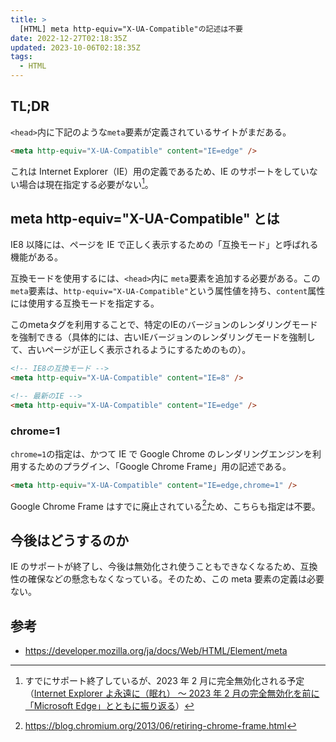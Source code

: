 ```yaml
---
title: >
  [HTML] meta http-equiv="X-UA-Compatible"の記述は不要
date: 2022-12-27T02:18:35Z
updated: 2023-10-06T02:18:35Z
tags:
  - HTML
---
```


## TL;DR

`<head>`内に下記のような`meta`要素が定義されているサイトがまだある。

```html
<meta http-equiv="X-UA-Compatible" content="IE=edge" />
```

これは Internet Explorer（IE）用の定義であるため、IE のサポートをしていない場合は現在指定する必要がない[^1]。

## meta http-equiv="X-UA-Compatible" とは

IE8 以降には、ページを IE で正しく表示するための「互換モード」と呼ばれる機能がある。

互換モードを使用するには、`<head>`内に `meta`要素を追加する必要がある。この`meta`要素は、`http-equiv="X-UA-Compatible"`という属性値を持ち、`content`属性には使用する互換モードを指定する。

このmetaタグを利用することで、特定のIEのバージョンのレンダリングモードを強制できる（具体的には、古いIEバージョンのレンダリングモードを強制して、古いページが正しく表示されるようにするためのもの）。

```html
<!-- IE8の互換モード -->
<meta http-equiv="X-UA-Compatible" content="IE=8" />

<!-- 最新のIE -->
<meta http-equiv="X-UA-Compatible" content="IE=edge" />
```

### chrome=1

`chrome=1`の指定は、かつて IE で Google Chrome のレンダリングエンジンを利用するためのプラグイン、「Google Chrome Frame」用の記述である。

```html
<meta http-equiv="X-UA-Compatible" content="IE=edge,chrome=1" />
```

Google Chrome Frame はすでに廃止されている[^2]ため、こちらも指定は不要。

## 今後はどうするのか

IE のサポートが終了し、今後は無効化され使うこともできなくなるため、互換性の確保などの懸念もなくなっている。そのため、この meta 要素の定義は必要ない。

## 参考

- https://developer.mozilla.org/ja/docs/Web/HTML/Element/meta

[^1]: すでにサポート終了しているが、2023 年 2 月に完全無効化される予定（[Internet Explorer よ永遠に（眠れ） ～ 2023 年 2 月の完全無効化を前に「Microsoft Edge」とともに振り返る](https://forest.watch.impress.co.jp/docs/special/1452848.html)）
[^2]: https://blog.chromium.org/2013/06/retiring-chrome-frame.html
